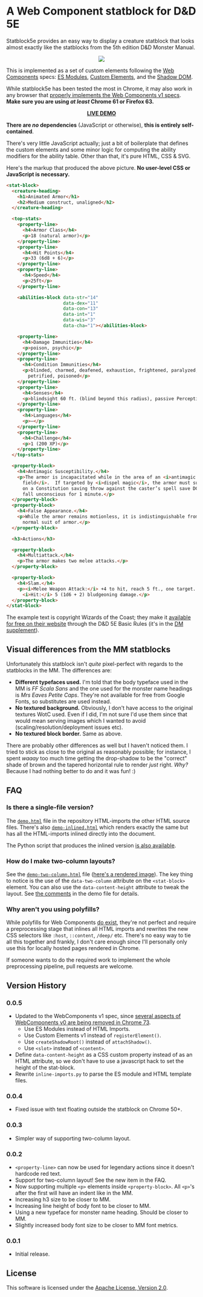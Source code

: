 A Web Component statblock for D&D 5E
====================================

Statblock5e provides an easy way to display a creature statblock that looks
almost exactly like the statblocks from the 5th edition D&D Monster Manual.

<div align="center">
  <img src="https://raw.githubusercontent.com/Valloric/statblock5e/gh-pages/images/statblock.png" />
</div>

This is implemented as a set of custom elements following the [Web
Components][web-components] specs: [ES Modules][es-module], [Custom
Elements][custom-elements], and the [Shadow DOM][shadow-dom].

While statblock5e has been tested the most in Chrome, it may also work in any browser that [properly implements the Web Components v1 specs][web-components]. **Make sure you are using _at least_ Chrome 61 or Firefox 63.**

<div align="center">
  <p><a href="demo.html">
     <b>LIVE DEMO</b></a>
  </p>
</div>

**There are _no_ dependencies** (JavaScript or otherwise), **this is entirely
self-contained**.

There's very little JavaScript actually; just a bit of boilerplate that
defines the custom elements and some minor logic for computing the ability modifiers
for the ability table. Other than that, it's pure HTML, CSS & SVG.

Here's the markup that produced the above picture. **No user-level CSS or
JavaScript is necessary.**

```html
<stat-block>
  <creature-heading>
    <h1>Animated Armor</h1>
    <h2>Medium construct, unaligned</h2>
  </creature-heading>

  <top-stats>
    <property-line>
      <h4>Armor Class</h4>
      <p>18 (natural armor)</p>
    </property-line>
    <property-line>
      <h4>Hit Points</h4>
      <p>33 (6d8 + 6)</p>
    </property-line>
    <property-line>
      <h4>Speed</h4>
      <p>25ft</p>
    </property-line>

    <abilities-block data-str="14"
                     data-dex="11"
                     data-con="13"
                     data-int="1"
                     data-wis="3"
                     data-cha="1"></abilities-block>

    <property-line>
      <h4>Damage Immunities</h4>
      <p>poison, psychic</p>
    </property-line>
    <property-line>
      <h4>Condition Immunities</h4>
      <p>blinded, charmed, deafened, exhaustion, frightened, paralyzed,
        petrified, poisoned</p>
    </property-line>
    <property-line>
      <h4>Senses</h4>
      <p>blindsight 60 ft. (blind beyond this radius), passive Perception 6</p>
    </property-line>
    <property-line>
      <h4>Languages</h4>
      <p>—</p>
    </property-line>
    <property-line>
      <h4>Challenge</h4>
      <p>1 (200 XP)</p>
    </property-line>
  </top-stats>

  <property-block>
    <h4>Antimagic Susceptibility.</h4>
    <p>The armor is incapacitated while in the area of an <i>antimagic
      field</i>.  If targeted by <i>dispel magic</i>, the armor must succeed
      on a Constitution saving throw against the caster’s spell save DC or
      fall unconscious for 1 minute.</p>
  </property-block>
  <property-block>
    <h4>False Appearance.</h4>
    <p>While the armor remains motionless, it is indistinguishable from a
      normal suit of armor.</p>
  </property-block>

  <h3>Actions</h3>

  <property-block>
    <h4>Multiattack.</h4>
    <p>The armor makes two melee attacks.</p>
  </property-block>

  <property-block>
    <h4>Slam.</h4>
    <p><i>Melee Weapon Attack:</i> +4 to hit, reach 5 ft., one target.
      <i>Hit:</i> 5 (1d6 + 2) bludgeoning damage.</p>
  </property-block>
</stat-block>
```

The example text is copyright Wizards of the Coast; they make it [available for
free on their website][wotc-basic] through the D&D 5E Basic Rules (it's in the
[DM supplement][dm-basic]).

Visual differences from the MM statblocks
-----------------------------------------

Unfortunately this statblock isn't _quite_ pixel-perfect with regards to the
statblocks in the MM. The differences are:

- **Different typefaces used.** I'm told that the body typeface used in the MM
  is _FF Scala Sans_ and the one used for the monster name headings is
  _Mrs Eaves Petite Caps_. They're not available for free from Google Fonts, so
  substitutes are used instead.
- **No textured background.** Obviously, I don't have access to the original
  textures WotC used. Even if I did, I'm not sure I'd use them since that would
  mean serving images which I wanted to avoid (scaling/resolution/deployment
  issues etc).
- **No textured block border.** Same as above.

There are probably other differences as well but I haven't noticed them. I tried
to stick as close to the original as reasonably possible; for instance, I spent
_waaay_ too much time getting the drop-shadow to be the "correct" shade of
brown and the tapered horizontal rule to render _just_ right. _Why?_ Because I
had nothing better to do and it was fun! :)


FAQ
---

### Is there a single-file version?

The [`demo.html`][demo] file in the repository HTML-imports the other HTML
source files. There's also [`demo-inlined.html`][demo-inline] which renders
exactly the same but has all the HTML-imports inlined directly into the
document.

The Python script that produces the inlined version [is also
available][inline-script].

### How do I make two-column layouts?

See the [`demo-two-column.html`][demo2c] file ([here's a rendered
image][2c-img]). The key thing to notice is the use of the `data-two-column`
attribute on the `<stat-block>` element. You can also use the
`data-content-height` attribute to tweak the layout. See [the
comments][2c-comment] in the demo file for details.

### Why aren't you using polyfills?

While polyfills for Web Components [do exist][platform], they're not perfect and
require a preprocessing stage that inlines all HTML imports and rewrites the new
CSS selectors like `:host`, `::content`, `/deep/` etc. There's no easy way to
tie all this together and frankly, I don't care enough since I'll personally
only use this for locally hosted pages rendered in Chrome.

If someone wants to do the required work to implement the whole preprocessing
pipeline, pull requests are welcome.

Version History
---------------

### 0.0.5
- Updated to the WebComponents v1 spec, since [several aspects of WebComponents v0 are being removed in Chrome 73][chrome-70-deprecations].
  - Use ES Modules instead of HTML Imports.
  - Use Custom Elements v1 instead of `registerElement()`.
  - Use `createShadowRoot()` instead of `attachShadow()`.
  - Use `<slot>` instead of `<content>`.
- Define `data-content-height` as a CSS custom property instead of as an HTML attribute, so we don't have to use a javascript hack to set the height of the stat-block.
- Rewrite `inline-imports.py` to parse the ES module and HTML template files.

### 0.0.4
- Fixed issue with text floating outside the statblock on Chrome 50+.

### 0.0.3
- Simpler way of supporting two-column layout.

### 0.0.2
- `<property-line>` can now be used for legendary actions since it doesn't
  hardcode red text.
- Support for two-column layout! See the new item in the FAQ.
- Now supporting multiple `<p>` elements inside `<property-block>`. All `<p>`'s
  after the first will have an indent like in the MM.
- Increasing h3 size to be closer to MM.
- Increasing line height of body font to be closer to MM.
- Using a new typeface for monster name heading. Should be closer to MM.
- Slightly increased body font size to be closer to MM font metrics.

### 0.0.1
- Initial release.

License
-------

This software is licensed under the [Apache License, Version 2.0][apache2].

[web-components]: http://webcomponents.org/
[es-module]: https://html.spec.whatwg.org/multipage/webappapis.html#integration-with-the-javascript-module-system
[custom-elements]: https://html.spec.whatwg.org/multipage/custom-elements.html#custom-elements
[shadow-dom]: http://w3c.github.io/webcomponents/spec/shadow/
[wotc-basic]: http://dnd.wizards.com/articles/features/basicrules?x=dnd/basicrules
[dm-basic]: http://media.wizards.com/2014/downloads/dnd/DMDnDBasicRules_v0.1.pdf
[apache2]: http://www.apache.org/licenses/LICENSE-2.0.html
[platform]: https://www.polymer-project.org/docs/start/platform.html
[demo]: http://valloric.github.io/statblock5e/demo.html
[demo2c]: http://valloric.github.io/statblock5e/demo-two-column.html
[demo-inline]: http://valloric.github.io/statblock5e/demo-inlined.html
[2c-img]: https://raw.githubusercontent.com/Valloric/statblock5e/gh-pages/images/statblock-2c.png
[inline-script]: https://github.com/Valloric/statblock5e/blob/master/tools/inline-imports.py
[2c-comment]: https://github.com/Valloric/statblock5e/blob/9c71e07d7a69aeb443ae9684dd3b73ef15a63f51/demo-two-column.html#L28
[chrome-70-deprecations]: https://developers.google.com/web/updates/2018/09/chrome-70-deps-rems
